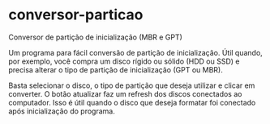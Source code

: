 # conversor-particao
Conversor de partição de inicialização (MBR e GPT)

Um programa para fácil conversão de partição de inicialização.
Útil quando, por exemplo, você compra um disco rígido ou sólido (HDD ou SSD)
e precisa alterar o tipo de partição de inicialização (GPT ou MBR).

Basta selecionar o disco, o tipo de partição que deseja utilizar e clicar
em converter.
O botão atualizar faz um refresh dos discos conectados ao computador.
Isso é útil quando o disco que deseja formatar foi conectado após inicialização
do programa.
